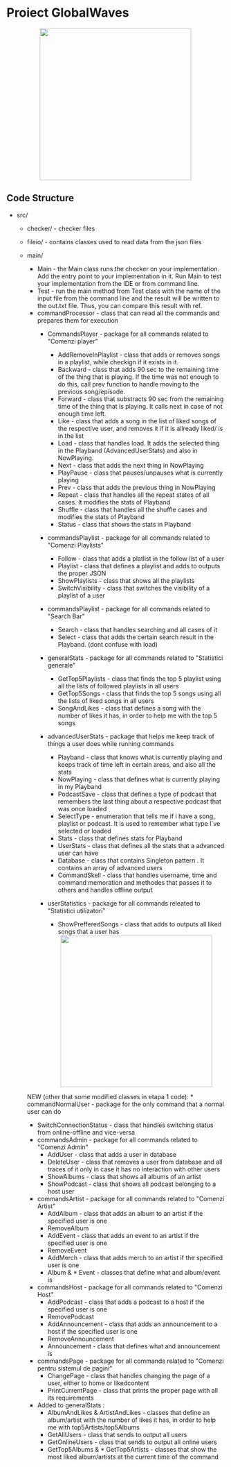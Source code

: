 # Proiect GlobalWaves

<div align="center"><img src="https://tenor.com/view/catjam-cat-jam-jamming-cute-gif-1340929034057342144.gif" width="350px"></div>

## Code Structure

* src/
  * checker/ - checker files
  * fileio/ - contains classes used to read data from the json files
  * main/
      * Main - the Main class runs the checker on your implementation. Add the entry point to your implementation in it. Run Main to test your implementation from the IDE or from command line.
      * Test - run the main method from Test class with the name of the input file from the command line and the result will be written
        to the out.txt file. Thus, you can compare this result with ref.
      * commandProcessor - class that can read all the commands and prepares them for execution
      	* CommandsPlayer - package for all commands related to "Comenzi player"
      	  * AddRemoveInPlaylist - class that adds or removes songs in a playlist, while checkign if it exists in it.
      	  * Backward - class that adds 90 sec to the remaining time of the thing that is playing. If the time was not enough to do this, call prev function to handle moving to the 
      previous song/episode. 
      	  * Forward - class that substracts 90 sec from the remaining time of the thing that is playing. It calls next in case of not enough time left.
      	  * Like - class that adds a song in the list of liked songs of the respective user, and removes it if it is allready liked/ is in the list
      	  * Load - class that handles load. It adds the selected thing in the Playband (AdvancedUserStats) and also in NowPlaying.
      	  * Next - class that adds the next thing in NowPlaying
      	  * PlayPause - class that pauses/unpauses what is currently playing
      	  * Prev - class that adds the previous thing in NowPlaying
      	  * Repeat - class that handles all the repeat states of all cases. It modifies the stats of Playband
      	  * Shuffle - class that handles all the shuffle cases and modifies the stats of Playband
      	  * Status - class that shows the stats in Playband
      	* commandsPlaylist - package for all commands related to "Comenzi Playlists"
      	  * Follow - class that adds a platlist in the follow list of a user
      	  * Playlist - class that defines a playlist and adds to outputs the proper JSON
      	  * ShowPlaylists - class that shows all the playlists
      	  * SwitchVisibility - class that switches the visibility of a playlist of a user
      	* commandsPlaylist - package for all commands related to "Search Bar"
      	  * Search - class that handles searching and all cases of it
      	  * Select - class that adds the certain search result in the Playband. (dont confuse with load)
      	* generalStats - package for all commands related to "Statistici generale"
      	  * GetTop5Playlists - class that finds the top 5 playlist using all the lists of followed playlists in all users
      	  * GetTop5Songs - class that finds the top 5 songs using all the lists of liked songs in all users
      	  * SongAndLikes - class that defines a song with the number of likes it has, in order to help me with the top 5 songs
      	* advancedUserStats - package that helps me keep track of things a user does while running commands
      	  * Playband - class that knows what is currently playing and keeps track of time left in certain areas, and also all the stats
      	  * NowPlaying - class that defines what is currently playing in my Playband
      	  * PodcastSave - class that defines a type of podcast that remembers the last thing about a respective podcast that was once loaded
      	  * SelectType - enumeration that tells me if i have a song, playlist or podcast. It is used to remember what type I`ve selected or loaded
      	  * Stats - class that defines stats for Playband
      	  * UserStats - class that defines all the stats that a advanced user can have
      	  * Database - class that contains Singleton pattern . It contains an array of advanced users
      	  * CommandSkell - class that handles username, time and command memoration and methodes that passes it to others and handles offline output
      	* userStatistics - package for all commands releated to "Statistici utilizatori"
      	  * ShowPrefferedSongs - class that adds to outputs all liked songs that a user has
      	  
      	  <div align="center"><img src="https://tenor.com/view/baby-gif-22495021.gif" width="350px"></div>
      	  
       NEW (other that some modified classes in etapa 1 code):
      	* commandNormalUser - package for the only command that a normal user can do
	  * SwitchConnectionStatus - class that handles switching status from online-offline and vice-versa
	* commandsAdmin - package for all commands related to "Comenzi Admin"
	  * AddUser - class that adds a user in database
	  * DeleteUser - class that removes a user from database and all traces of it only in case it has no interaction with other users
	  * ShowAlbums - class that shows all albums of an artist 
	  * ShowPodcast - class that shows all podcast belonging to a host user
	* commandsArtist - package for all commands related to "Comenzi Artist"
	  * AddAlbum - class that adds an album to an artist if the specified user is one
	  * RemoveAlbum
	  * AddEvent - class that adds an event to an artist if the specified user is one 
	  * RemoveEvent
	  * AddMerch - class that adds merch to an artist if the specified user is one
	  * Album & * Event - classes that define what and album/event is
	* commandsHost - package for all commands related to "Comenzi Host"
	  * AddPodcast - class that adds a podcast to a host if the specified user is one
	  * RemovePodcast 
	  * AddAnnouncement - class that adds an announcement to a host if the specified user is one 
	  * RemoveAnnouncement
	  * Announcement - class that defines what and announcement is
	* commandsPage - package for all commands related to "Comenzi pentru sistemul de pagini"
   	  * ChangePage - class that handles changing the page of a user, either to home or likedcontent
   	  * PrintCurrentPage - class that prints the proper page with all its requirements
   	* Added to generalStats :
   	  * AlbumAndLikes & ArtistAndLikes - classes that define an album/artist with the number of likes it has, in order to help me with top5Artists/top5Albums
   	  * GetAllUsers - class that sends to output all users
   	  * GetOnlineUsers - class that sends to output all online users
   	  * GetTop5Albums & * GetTop5Artists - classes that show the most liked album/artists at the current time of the command


